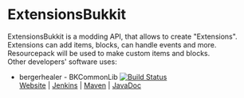 # ExtensionsBukkit
ExtensionsBukkit is a modding API, that allows to create "Extensions". Extensions can add items, blocks, can handle events and more. Resourcepack will be used to make custom items and blocks.\
Other developers' software uses:
* bergerhealer - BKCommonLib
[![Build Status](http://ci.extbukkit.ml/buildStatus/icon?job=ExtensionsBukkit)](http://ci.extbukkit.ml/job/ExtensionsBukkit/)\
[Website](http://extbukkit.ml/) | [Jenkins](http://ci.extbukkit.ml/) | [Maven](http://oss.extbukkit.ml/) | [JavaDoc](http://extbukkit.ml/javadoc)

